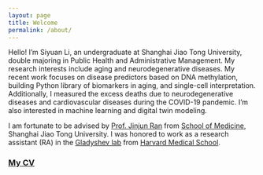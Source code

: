 ```yaml
---
layout: page
title: Welcome
permalink: /about/
---
```


Hello! I’m Siyuan Li, an undergraduate at Shanghai Jiao Tong University, double majoring in Public Health and Administrative Management. My research interests include aging and neurodegenerative diseases. My recent work focuses on disease predictors based on DNA methylation, building Python library of biomarkers in aging, and single-cell interpretation. Additionally, I measured the excess deaths due to neurodegenerative diseases and cardiovascular diseases during the COVID-19 pandemic. I’m also interested in machine learning and digital twin modeling.

I am fortunate to be advised by [Prof. Jinjun Ran](https://scholar.google.com/citations?user=VjVQi2IAAAAJ&hl=zh-CN) from [School of Medicine](https://www.shsmu.edu.cn/sph/index.htm), Shanghai Jiao Tong University. I was honored to work as a research assistant (RA) in the [Gladyshev lab](https://gladyshevlab.bwh.harvard.edu/) from [Harvard Medical School](https://hms.harvard.edu/).

<h3><a href="https://raw.githubusercontent.com/ApolloLSY/Attic/blob/master/cvOnepage240707.pdf" target="_blank">My CV</a></h3>

